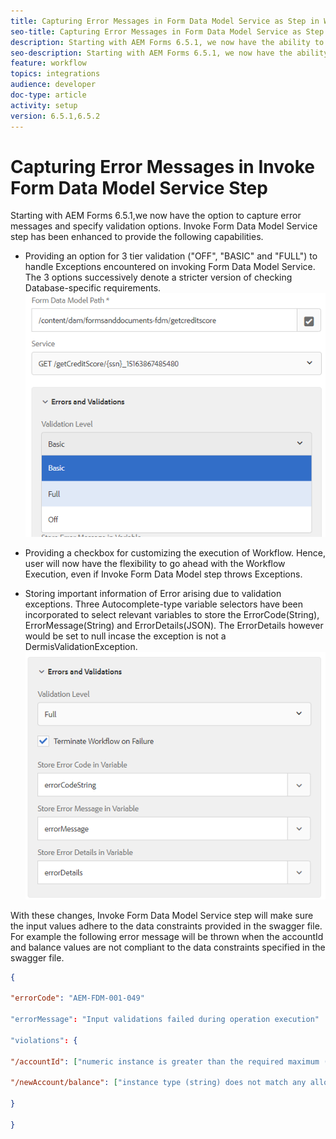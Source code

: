 ```yaml
---
title: Capturing Error Messages in Form Data Model Service as Step in Workflow
seo-title: Capturing Error Messages in Form Data Model Service as Step in Workflow
description: Starting with AEM Forms 6.5.1, we now have the ability to capture error messages generated on using invoke Form Data Model Service as a step in AEM Workflow. Workflow.
seo-description: Starting with AEM Forms 6.5.1, we now have the ability to capture error messages generated on using invoke Form Data Model Service as a step in AEM Workflow. Workflow.
feature: workflow
topics: integrations
audience: developer
doc-type: article
activity: setup
version: 6.5.1,6.5.2
---
```


# Capturing Error Messages in Invoke Form Data Model Service Step

Starting with AEM Forms 6.5.1,we now have the option to capture error messages and specify validation options. Invoke Form Data Model Service step has been enhanced to provide the following capabilities.

* Providing an option for 3 tier validation  ("OFF", "BASIC" and "FULL") to handle Exceptions encountered on invoking Form Data Model Service. The 3 options successively denote a stricter version of checking Database-specific requirements.
![validation-levels](assets/validation-level.PNG)
 
* Providing a checkbox for customizing the execution of Workflow. Hence, user will now have the flexibility to go ahead with the Workflow Execution, even if Invoke Form Data Model step throws Exceptions.

* Storing important information of Error arising due to validation exceptions. Three Autocomplete-type variable selectors have been incorporated to select relevant variables to store the ErrorCode(String), ErrorMessage(String) and ErrorDetails(JSON). The ErrorDetails however would be set to null incase the exception is not a DermisValidationException. 
![capturing error messages](assets/fdm-error-details.PNG)

With these changes, Invoke Form Data Model Service step will make sure the input values adhere to the data constraints provided in the swagger file. For example the following error message will be thrown when the accountId and balance values are not compliant to the data constraints specified in the swagger file.

```json
{

"errorCode": "AEM-FDM-001-049"

"errorMessage": "Input validations failed during operation execution"

"violations": {

"/accountId": ["numeric instance is greater than the required maximum (maximum: 20, found: 97)"],

"/newAccount/balance": ["instance type (string) does not match any allowed primitive type (allowed: [\"integer\",\"number\"])"]

}

}
``` 


